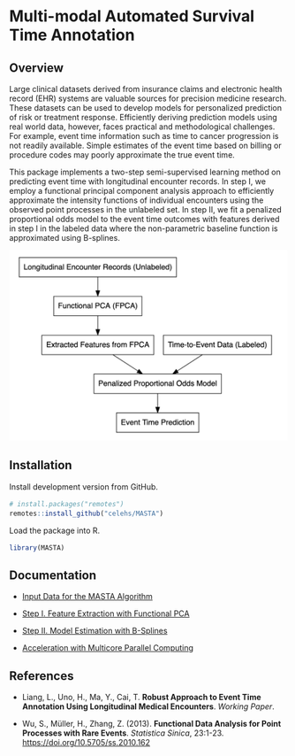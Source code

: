 Multi-modal Automated Survival Time Annotation
================

## Overview

Large clinical datasets derived from insurance claims and electronic
health record (EHR) systems are valuable sources for precision medicine
research. These datasets can be used to develop models for personalized
prediction of risk or treatment response. Efficiently deriving
prediction models using real world data, however, faces practical and
methodological challenges. For example, event time information such as
time to cancer progression is not readily available. Simple estimates of
the event time based on billing or procedure codes may poorly
approximate the true event time.

This package implements a two-step semi-supervised learning method on
predicting event time with longitudinal encounter records. In step I, we
employ a functional principal component analysis approach to efficiently
approximate the intensity functions of individual encounters using the
observed point processes in the unlabeled set. In step II, we fit a
penalized proportional odds model to the event time outcomes with
features derived in step I in the labeled data where the non-parametric
baseline function is approximated using B-splines.

![](https://github.com/celehs/MASTA/raw/master/flowchart/flowchart.png)

## Installation

Install development version from GitHub.

``` r
# install.packages("remotes")
remotes::install_github("celehs/MASTA")
```

Load the package into R.

``` r
library(MASTA)
```

## Documentation

  - [Input Data for the MASTA
    Algorithm](https://celehs.github.io/MASTA/articles/data.html)

  - [Step I. Feature Extraction with Functional
    PCA](https://celehs.github.io/MASTA/articles/step1.html)

  - [Step II. Model Estimation with
    B-Splines](https://celehs.github.io/MASTA/articles/step2.html)

  - [Acceleration with Multicore Parallel
    Computing](https://celehs.github.io/MASTA/articles/multicore.html)

## References

  - Liang, L., Uno, H., Ma, Y., Cai, T. **Robust Approach to Event Time
    Annotation Using Longitudinal Medical Encounters**. *Working Paper*.

  - Wu, S., Müller, H., Zhang, Z. (2013). **Functional Data Analysis for
    Point Processes with Rare Events**. *Statistica Sinica*, 23:1-23.
    <https://doi.org/10.5705/ss.2010.162>
